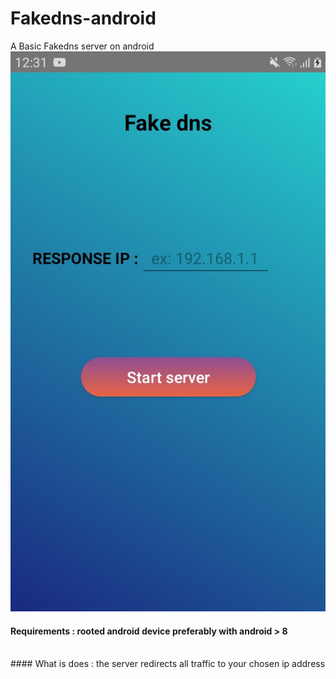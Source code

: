 # Fakedns-android
A Basic Fakedns server on android
<br/>
![Screenshot](screen.jpg)
<br/>
#### Requirements : rooted android device preferably with android > 8
<br/>
#### What is does : the server redirects all traffic to your chosen ip address
